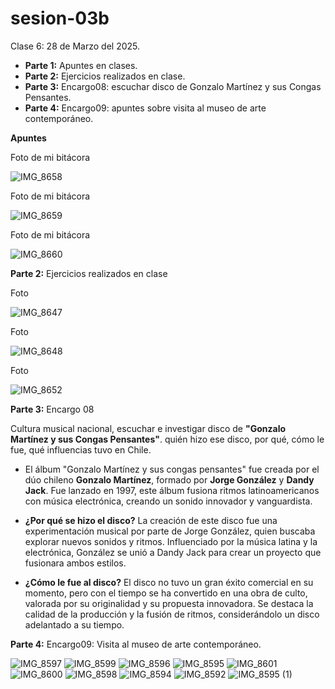 # sesion-03b

Clase 6: 28 de Marzo del 2025.

- **Parte 1:** Apuntes en clases.
- **Parte 2:** Ejercicios realizados en clase.
- **Parte 3:** Encargo08: escuchar disco de Gonzalo Martínez y sus Congas Pensantes.
- **Parte 4:** Encargo09: apuntes sobre visita al museo de arte contemporáneo.

**Apuntes**

Foto de mi bitácora

![IMG_8658](https://github.com/user-attachments/assets/a87bfb14-18b1-49e7-8ac8-9f7d737629ec)

Foto de mi bitácora

![IMG_8659](https://github.com/user-attachments/assets/56455e66-e3b2-4f12-89e6-18370a60063a)

Foto de mi bitácora

![IMG_8660](https://github.com/user-attachments/assets/746f7f83-d83c-474c-94f0-006bcc545338)

**Parte 2:** Ejercicios realizados en clase

Foto

![IMG_8647](https://github.com/user-attachments/assets/4992869e-4179-4d7a-ab17-efc5b2964f4c)

Foto

![IMG_8648](https://github.com/user-attachments/assets/14541faf-37e3-4aaa-bc9d-4b493de5067a)

Foto

![IMG_8652](https://github.com/user-attachments/assets/a69e4361-d50d-429c-a3ae-069f420b9f6b)

**Parte 3:** Encargo 08

Cultura musical nacional, escuchar e investigar disco de **"Gonzalo Martínez y sus Congas Pensantes"**. quién hizo ese disco, por qué, cómo le fue, qué influencias tuvo en Chile.

- El álbum "Gonzalo Martínez y sus congas pensantes" fue creada por el dúo chileno **Gonzalo Martínez**, formado por **Jorge González** y **Dandy Jack**. Fue lanzado en 1997, este álbum fusiona ritmos latinoamericanos con música electrónica, creando un sonido innovador y vanguardista.

- **¿Por qué se hizo el disco?** La creación de este disco fue una experimentación musical por parte de Jorge González, quien buscaba explorar nuevos sonidos y ritmos. Influenciado por la música latina y la electrónica, González se unió a Dandy Jack para crear un proyecto que fusionara ambos estilos.

- **¿Cómo le fue al disco?** El disco no tuvo un gran éxito comercial en su momento, pero con el tiempo se ha convertido en una obra de culto, valorada por su originalidad y su propuesta innovadora. Se destaca la calidad de la producción y la fusión de ritmos, considerándolo un disco adelantado a su tiempo.

**Parte 4:** Encargo09: Visita al museo de arte contemporáneo.

![IMG_8597](https://github.com/user-attachments/assets/103f15f3-0f77-4f7d-9d52-52652c701417)
![IMG_8599](https://github.com/user-attachments/assets/ca92806a-62f6-43ea-98ac-ec143a352054)
![IMG_8596](https://github.com/user-attachments/assets/6803122d-8829-42ed-a0b9-3a3184f8fecc)
![IMG_8595](https://github.com/user-attachments/assets/38caa4ba-fb77-4994-9cce-dae2fa5733a3)
![IMG_8601](https://github.com/user-attachments/assets/d11412f9-bff0-401f-9edc-f863970829c0)
![IMG_8600](https://github.com/user-attachments/assets/a398b6f9-c321-4a2b-9915-d53648c19625)
![IMG_8598](https://github.com/user-attachments/assets/38fc227b-3488-4bfb-b9fe-b8ab920c6d55)
![IMG_8594](https://github.com/user-attachments/assets/5fee2c44-a9ac-4cd7-a367-82d970c82e8e)
![IMG_8592](https://github.com/user-attachments/assets/2994964c-e0d7-413c-84e7-bddb760e9af2)
![IMG_8595 (1)](https://github.com/user-attachments/assets/f33f3845-125d-488a-80a6-1fe03f95c2d6)
